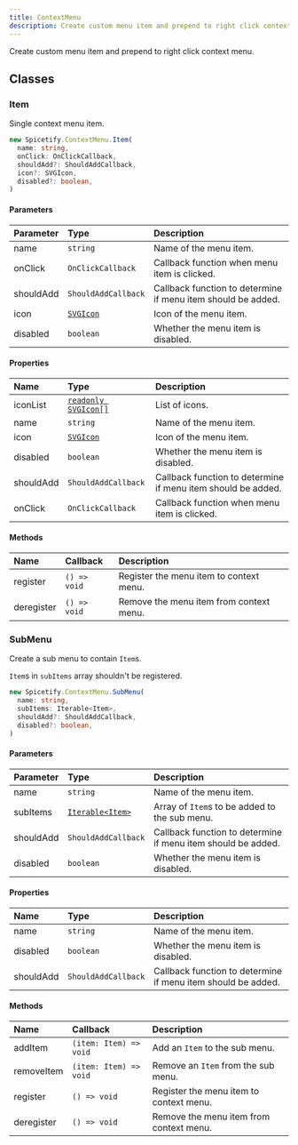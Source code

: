 ```yaml
---
title: ContextMenu
description: Create custom menu item and prepend to right click context menu.
---
```


Create custom menu item and prepend to right click context menu.

## Classes

### Item

Single context menu item.


```ts
new Spicetify.ContextMenu.Item(
  name: string,
  onClick: OnClickCallback,
  shouldAdd?: ShouldAddCallback,
  icon?: SVGIcon,
  disabled?: boolean,
)
```

#### Parameters

| Parameter | Type | Description |
| :--- | :--- | :--- |
| name | `string` | Name of the menu item. |
| onClick | `OnClickCallback` | Callback function when menu item is clicked. |
| shouldAdd | `ShouldAddCallback` | Callback function to determine if menu item should be added. |
| icon | [`SVGIcon`](/docs/development/api-wrapper/types/svgicon) | Icon of the menu item. |
| disabled | `boolean` | Whether the menu item is disabled. |

#### Properties

| Name | Type | Description |
| :--- | :--- | :--- |
| iconList | [`readonly SVGIcon[]`](/docs/development/api-wrapper/types/svgicon) | List of icons. |
| name | `string` | Name of the menu item. |
| icon | [`SVGIcon`](/docs/development/api-wrapper/types/svgicon) | Icon of the menu item. |
| disabled | `boolean` | Whether the menu item is disabled. |
| shouldAdd | `ShouldAddCallback` | Callback function to determine if menu item should be added. |
| onClick | `OnClickCallback` | Callback function when menu item is clicked. |

#### Methods

| Name | Callback | Description |
| :--- | :--- | :--- |
| register | `() => void` | Register the menu item to context menu. |
| deregister | `() => void` | Remove the menu item from context menu. |

### SubMenu

Create a sub menu to contain `Item`s.

`Item`s in `subItems` array shouldn't be registered.


```ts
new Spicetify.ContextMenu.SubMenu(
  name: string,
  subItems: Iterable<Item>,
  shouldAdd?: ShouldAddCallback,
  disabled?: boolean,
)
```

#### Parameters

| Parameter | Type | Description |
| :--- | :--- | :--- |
| name | `string` | Name of the menu item. |
| subItems | [`Iterable<Item>`](/docs/development/api-wrapper/classes/contextmenu/#item) | Array of `Item`s to be added to the sub menu. |
| shouldAdd | `ShouldAddCallback` | Callback function to determine if menu item should be added. |
| disabled | `boolean` | Whether the menu item is disabled. |

#### Properties

| Name | Type | Description |
| :--- | :--- | :--- |
| name | `string` | Name of the menu item. |
| disabled | `boolean` | Whether the menu item is disabled. |
| shouldAdd | `ShouldAddCallback` | Callback function to determine if menu item should be added. |

#### Methods

| Name | Callback | Description |
| :--- | :--- | :--- |
| addItem | `(item: Item) => void` | Add an `Item` to the sub menu. |
| removeItem | `(item: Item) => void` | Remove an `Item` from the sub menu. |
| register | `() => void` | Register the menu item to context menu. |
| deregister | `() => void` | Remove the menu item from context menu. |